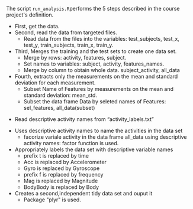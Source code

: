 The script `run_analysis.R`performs the 5 steps described in the course project's definition.

* First, get the data.
* Second, read the data from targeted files.
  - Read data from the files into the variables:
    test_subjects,
    test_x,
    test_y,
    train_subjects,
    train_x,
    train_y.
* Third, Merges the training and the test sets to create one data set.
  - Merge by rows:
    activity,
    features,
    subject.
  - Set names to variables:
    subject,
    activity,
    features_names.
  - Merge by column to obtain whole data.
    subject_activity,
    all_data
* Fourth, extracts only the measurements on the mean and standard deviation for each measurement.
  - Subset Name of Features by measurements on the mean and standard deviation:
    mean_std.
  - Subset the data frame Data by seleted names of Features:
    sel_features,
    all_data(subset)
- Read descriptive activity names from “activity_labels.txt”
* Uses descriptive activity names to name the activities in the data set
  - facorize variale activity in the data frame all_data using descriptive activity names:
    factor function is used.
* Appropriately labels the data set with descriptive variable names
  - prefix t is replaced by time
  - Acc is replaced by Accelerometer
  - Gyro is replaced by Gyroscope
  - prefix f is replaced by frequency
  - Mag is replaced by Magnitude
  - BodyBody is replaced by Body
* Creates a second,independent tidy data set and ouput it
  - Package "plyr" is used.
